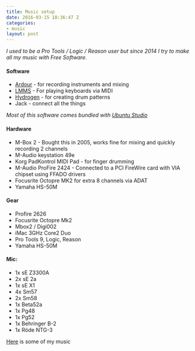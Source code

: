 ```yaml
---
title: Music setup
date: 2016-03-15 18:36:47 Z
categories:
- music
layout: post
---
```


*I used to be a Pro Tools / Logic / Reason user but since 2014 I try to make all my music with Free Software.*


#### Software
* [Ardour](http://www.ardour.org/) - for recording instruments and mixing
* [LMMS](https://www.lmms.io/) - For playing keyboards via MIDI
* [Hydrogen](http://www.hydrogen-music.org/hcms/) - for creating drum patterns
* Jack - connect all the things

*Most of this software comes bundled with [Ubuntu Studio](https://ubuntustudio.org/)*

#### Hardware

* M-Box 2 - Bought this in 2005, works fine for mixing and quickly recording 2 channels
* M-Audio keystation 49e
* Korg PadKontrol MIDI Pad - for finger drumming
* M-Audio ProFire 2424 - Connected to a PCI FireWire card with VIA chipset using FFADO drivers
* Focusrite Octopre MK2 for extra 8 channels via ADAT
* Yamaha HS-50M


#### Gear

* Profire 2626
* Focusrite Octopre Mk2
* Mbox2 / Digi002
* iMac 3GHz Core2 Duo
* Pro Tools 9, Logic, Reason
* Yamaha HS-50M

#### Mic:

* 1x sE Z3300A
* 2x sE 2a
* 1x sE X1
* 4x Sm57
* 2x Sm58
* 1x Beta52a
* 1x Pg48
* 1x Pg52
* 1x Behringer B-2
* 1x Röde NTG-3

[Here](/music) is some of my music
